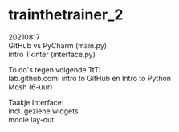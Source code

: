 # trainthetrainer_2

20210817 <br>
GitHub vs PyCharm (main.py) <br>
Intro Tkinter (interface.py) <br>

To do's tegen volgende TtT: <br>
lab.github.com: intro to GitHub en Intro to Python <br>
Mosh (6-uur) <br>

Taakje Interface: <br>
incl. geziene widgets <br>
mooie lay-out <br>
